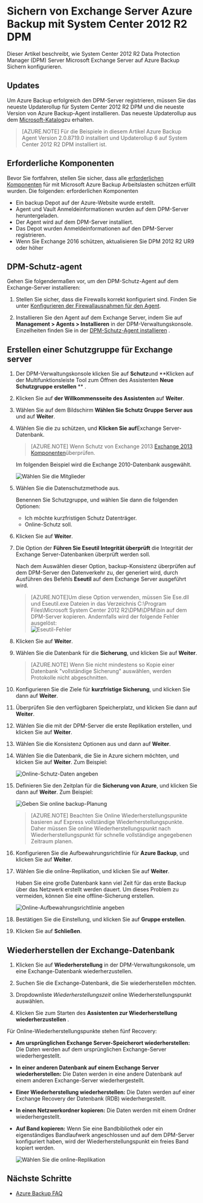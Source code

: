 <properties
    pageTitle="Sichern einer Exchange Server Azure Backup mit System Center 2012 R2 DPM | Microsoft Azure"
    description="Erfahren Sie, wie Exchange Server mithilfe von System Center 2012 R2 DPM Azure Backup Sichern"
    services="backup"
    documentationCenter=""
    authors="MaanasSaran"
    manager="NKolli1"
    editor=""/>

<tags
    ms.service="backup"
    ms.workload="storage-backup-recovery"
    ms.tgt_pltfrm="na"
    ms.devlang="na"
    ms.topic="article"
    ms.date="08/15/2016"
    ms.author="anuragm;jimpark;delhan;trinadhk;markgal"/>


# <a name="back-up-an-exchange-server-to-azure-backup-with-system-center-2012-r2-dpm"></a>Sichern von Exchange Server Azure Backup mit System Center 2012 R2 DPM
Dieser Artikel beschreibt, wie System Center 2012 R2 Data Protection Manager (DPM) Server Microsoft Exchange Server auf Azure Backup Sichern konfigurieren.  

## <a name="updates"></a>Updates
Um Azure Backup erfolgreich den DPM-Server registrieren, müssen Sie das neueste Updaterollup für System Center 2012 R2 DPM und die neueste Version von Azure Backup-Agent installieren. Das neueste Updaterollup aus dem [Microsoft-Katalog](http://catalog.update.microsoft.com/v7/site/Search.aspx?q=System%20Center%202012%20R2%20Data%20protection%20manager)zu erhalten.

>[AZURE.NOTE] Für die Beispiele in diesem Artikel Azure Backup Agent Version 2.0.8719.0 installiert und Updaterollup 6 auf System Center 2012 R2 DPM installiert ist.

## <a name="prerequisites"></a>Erforderliche Komponenten
Bevor Sie fortfahren, stellen Sie sicher, dass alle [erforderlichen Komponenten](backup-azure-dpm-introduction.md#prerequisites) für mit Microsoft Azure Backup Arbeitslasten schützen erfüllt wurden. Die folgenden: erforderlichen Komponenten

- Ein backup Depot auf der Azure-Website wurde erstellt.
- Agent und Vault Anmeldeinformationen wurden auf dem DPM-Server heruntergeladen.
- Der Agent wird auf dem DPM-Server installiert.
- Das Depot wurden Anmeldeinformationen auf den DPM-Server registrieren.
- Wenn Sie Exchange 2016 schützen, aktualisieren Sie DPM 2012 R2 UR9 oder höher

## <a name="dpm-protection-agent"></a>DPM-Schutz-agent  
Gehen Sie folgendermaßen vor, um den DPM-Schutz-Agent auf dem Exchange-Server installieren:

1. Stellen Sie sicher, dass die Firewalls korrekt konfiguriert sind. Finden Sie unter [Konfigurieren der Firewallausnahmen für den Agent](https://technet.microsoft.com/library/Hh758204.aspx).

2. Installieren Sie den Agent auf dem Exchange Server, indem Sie auf **Management > Agents > Installieren** in der DPM-Verwaltungskonsole. Einzelheiten finden Sie in der [DPM-Schutz-Agent installieren](https://technet.microsoft.com/library/hh758186.aspx?f=255&MSPPError=-2147217396) .

## <a name="create-a-protection-group-for-the-exchange-server"></a>Erstellen einer Schutzgruppe für Exchange server

1. Der DPM-Verwaltungskonsole klicken Sie auf **Schutz**und **Klicken auf der Multifunktionsleiste Tool zum Öffnen des Assistenten **Neue Schutzgruppe erstellen** ** .

2. Klicken Sie auf **der Willkommensseite des Assistenten** auf **Weiter**.

3. Wählen Sie auf dem Bildschirm **Wählen Sie Schutz Gruppe** **Server aus** und auf **Weiter**.

4. Wählen Sie die zu schützen, und **Klicken Sie auf**Exchange Server-Datenbank.

    >[AZURE.NOTE] Wenn Schutz von Exchange 2013 [Exchange 2013 Komponenten](https://technet.microsoft.com/library/dn751029.aspx)überprüfen.

    Im folgenden Beispiel wird die Exchange 2010-Datenbank ausgewählt.

    ![Wählen Sie die Mitglieder](./media/backup-azure-backup-exchange-server/select-group-members.png)

5. Wählen Sie die Datenschutzmethode aus.

    Benennen Sie Schutzgruppe, und wählen Sie dann die folgenden Optionen:

    - Ich möchte kurzfristigen Schutz Datenträger.
    - Online-Schutz soll.

6. Klicken Sie auf **Weiter**.

7. Die Option der **Führen Sie Eseutil Integrität überprüft** die Integrität der Exchange Server-Datenbanken überprüft werden soll.

    Nach dem Auswählen dieser Option, backup-Konsistenz überprüfen auf dem DPM-Server den Datenverkehr zu, der generiert wird, durch Ausführen des Befehls **Eseutil** auf dem Exchange Server ausgeführt wird.

    >[AZURE.NOTE]Um diese Option verwenden, müssen Sie Ese.dll und Eseutil.exe Dateien in das Verzeichnis C:\Program Files\Microsoft System Center 2012 R2\DPM\DPM\bin auf dem DPM-Server kopieren. Andernfalls wird der folgende Fehler ausgelöst:  
    ![Eseutil-Fehler](./media/backup-azure-backup-exchange-server/eseutil-error.png)

8. Klicken Sie auf **Weiter**.

9. Wählen Sie die Datenbank für die **Sicherung**, und klicken Sie auf **Weiter**.

    >[AZURE.NOTE] Wenn Sie nicht mindestens so Kopie einer Datenbank "vollständige Sicherung" auswählen, werden Protokolle nicht abgeschnitten.

10. Konfigurieren Sie die Ziele für **kurzfristige Sicherung**, und klicken Sie dann auf **Weiter**.

11. Überprüfen Sie den verfügbaren Speicherplatz, und klicken Sie dann auf **Weiter**.

12. Wählen Sie die mit der DPM-Server die erste Replikation erstellen, und klicken Sie auf **Weiter**.

13. Wählen Sie die Konsistenz Optionen aus und dann auf **Weiter**.

14. Wählen Sie die Datenbank, die Sie in Azure sichern möchten, und klicken Sie auf **Weiter**. Zum Beispiel:

    ![Online-Schutz-Daten angeben](./media/backup-azure-backup-exchange-server/specify-online-protection-data.png)

15. Definieren Sie den Zeitplan für die **Sicherung von Azure**, und klicken Sie dann auf **Weiter**. Zum Beispiel:

    ![Geben Sie online backup-Planung](./media/backup-azure-backup-exchange-server/specify-online-backup-schedule.png)

    >[AZURE.NOTE] Beachten Sie Online Wiederherstellungspunkte basieren auf Express vollständige Wiederherstellungspunkte. Daher müssen Sie online Wiederherstellungspunkt nach Wiederherstellungspunkt für schnelle vollständige angegebenen Zeitraum planen.

16. Konfigurieren Sie die Aufbewahrungsrichtlinie für **Azure Backup**, und klicken Sie auf **Weiter**.

17. Wählen Sie die online-Replikation, und klicken Sie auf **Weiter**.

    Haben Sie eine große Datenbank kann viel Zeit für das erste Backup über das Netzwerk erstellt werden dauert. Um dieses Problem zu vermeiden, können Sie eine offline-Sicherung erstellen.  

    ![Online-Aufbewahrungsrichtlinie angeben](./media/backup-azure-backup-exchange-server/specify-online-retention-policy.png)

18. Bestätigen Sie die Einstellung, und klicken Sie auf **Gruppe erstellen**.

19. Klicken Sie auf **Schließen**.

## <a name="recover-the-exchange-database"></a>Wiederherstellen der Exchange-Datenbank

1. Klicken Sie auf **Wiederherstellung** in der DPM-Verwaltungskonsole, um eine Exchange-Datenbank wiederherzustellen.

2. Suchen Sie die Exchange-Datenbank, die Sie wiederherstellen möchten.

3. Dropdownliste *Wiederherstellungszeit* online Wiederherstellungspunkt auswählen.

4. Klicken Sie zum Starten des **Assistenten zur Wiederherstellung** **wiederherzustellen** .

Für Online-Wiederherstellungspunkte stehen fünf Recovery:

- **Am ursprünglichen Exchange Server-Speicherort wiederherstellen:** Die Daten werden auf dem ursprünglichen Exchange-Server wiederhergestellt.
- **In einer anderen Datenbank auf einem Exchange Server wiederherstellen:** Die Daten werden in eine andere Datenbank auf einem anderen Exchange-Server wiederhergestellt.
- **Einer Wiederherstellung wiederherstellen:** Die Daten werden auf einer Exchange Recovery der Datenbank (RDB) wiederhergestellt.
- **In einen Netzwerkordner kopieren:** Die Daten werden mit einem Ordner wiederhergestellt.
- **Auf Band kopieren:** Wenn Sie eine Bandbibliothek oder ein eigenständiges Bandlaufwerk angeschlossen und auf dem DPM-Server konfiguriert haben, wird der Wiederherstellungspunkt ein freies Band kopiert werden.

    ![Wählen Sie die online-Replikation](./media/backup-azure-backup-exchange-server/choose-online-replication.png)

## <a name="next-steps"></a>Nächste Schritte

- [Azure Backup FAQ](backup-azure-backup-faq.md)
